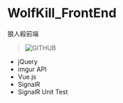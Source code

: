 # WolfKill_FrontEnd
狼人殺前端
> ![GITHUB](https://i.imgur.com/vMPLfmo.png)
* jQuery
* imgur API
* Vue.js
* SignalR
* SignalR Unit Test
